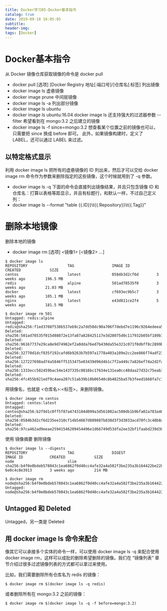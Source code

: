 ```yaml
---
title: Docker学习05-Docker基本指令
catalog: true
date: 2019-09-18 16:05:05
subtitle:
header-img:
tags: [Docker]
---
```


# Docker基本指令
从 Docker 镜像仓库获取镜像的命令是 docker pull
- docker pull [选项] [Docker Registry 地址[:端口号]/]仓库名[:标签]
列出镜像
- docker image ls
虚悬镜像
- docker image prune
中间层镜像
- docker image ls -a
列出部分镜像
- docker image ls ubuntu
- docker image ls ubuntu:16.04
docker image ls 还支持强大的过滤器参数 --filter
希望看到在 mongo:3.2 之后建立的镜像
- docker image ls -f since=mongo:3.2
想查看某个位置之前的镜像也可以，只需要把 since 换成 before 即可。
此外，如果镜像构建时，定义了 LABEL，还可以通过 LABEL 来过滤。

## 以特定格式显示
利用 docker image ls 把所有的虚悬镜像的 ID 列出来，然后才可以交给 docker image rm 命令作为参数来删除指定的这些镜像，这个时候就用到了 -q 参数。
- docker image ls -q
下面的命令会直接列出镜像结果，并且只包含镜像 ID 和仓库名：打算以表格等距显示，并且有标题行，和默认一样，不过自己定义列：
- docker image ls --format "table {{.ID}}\t{{.Repository}}\t{{.Tag}}"

# 删除本地镜像
删除本地的镜像
- docker image rm [选项] <镜像1> [<镜像2> ...]
~~~ log
$ docker image ls
REPOSITORY                  TAG                 IMAGE ID            CREATED             SIZE
centos                      latest              0584b3d2cf6d        3 weeks ago         196.5 MB
redis                       alpine              501ad78535f0        3 weeks ago         21.03 MB
docker                      latest              cf693ec9b5c7        3 weeks ago         105.1 MB
nginx                       latest              e43d811ce2f4        5 weeks ago         181.5 MB
~~~
~~~ log
$ docker image rm 501
Untagged: redis:alpine
Untagged: redis@sha256:f1ed3708f538b537eb9c2a7dd50dc90a706f7debd7e1196c9264edeea521a86d
Deleted: sha256:501ad78535f015d88872e13fa87a828425117e3d28075d0c117932b05bf189b7
Deleted: sha256:96167737e29ca8e9d74982ef2a0dda76ed7b430da55e321c071f0dbff8c2899b
Deleted: sha256:32770d1dcf835f192cafd6b9263b7b597a1778a403a109e2cc2ee866f74adf23
Deleted: sha256:127227698ad74a5846ff5153475e03439d96d4b1c7f2a449c7a826ef74a2d2fa
Deleted: sha256:1333ecc582459bac54e1437335c0816bc17634e131ea0cc48daa27d32c75eab3
Deleted: sha256:4fc455b921edf9c4aea207c51ab39b10b06540c8b4825ba57b3feed1668fa7c7
~~~ 
用镜像名，也就是 <仓库名>:<标签>，来删除镜像。
~~~
$ docker image rm centos
Untagged: centos:latest
Untagged: centos@sha256:b2f9d1c0ff5f87a4743104d099a3d561002ac500db1b9bfa02a783a46e0d366c
Deleted: sha256:0584b3d2cf6d235ee310cf14b54667d889887b838d3f3d3033acd70fc3c48b8a
Deleted: sha256:97ca462ad9eeae25941546209454496e1d66749d53dfa2ee32bf1faabd239d38
~~~
使用 镜像摘要 删除镜像

~~~
$ docker image ls --digests
REPOSITORY                  TAG                 DIGEST                                                                    IMAGE ID            CREATED             SIZE
node                        slim                sha256:b4f0e0bdeb578043c1ea6862f0d40cc4afe32a4a582f3be235a3b164422be228   6e0c4c8e3913        3 weeks ago         214 MB

$ docker image rm node@sha256:b4f0e0bdeb578043c1ea6862f0d40cc4afe32a4a582f3be235a3b164422be228
Untagged: node@sha256:b4f0e0bdeb578043c1ea6862f0d40cc4afe32a4a582f3be235a3b164422be228
~~~
## Untagged 和 Deleted
Untagged，另一类是 Deleted

## 用 docker image ls 命令来配合
像其它可以承接多个实体的命令一样，可以使用 docker image ls -q 来配合使用 docker image rm，这样可以成批的删除希望删除的镜像。我们在 “镜像列表” 章节介绍过很多过滤镜像列表的方式都可以拿过来使用。

比如，我们需要删除所有仓库名为 redis 的镜像：
~~~
$ docker image rm $(docker image ls -q redis)
~~~
或者删除所有在 mongo:3.2 之前的镜像：
~~~
$ docker image rm $(docker image ls -q -f before=mongo:3.2)
~~~


